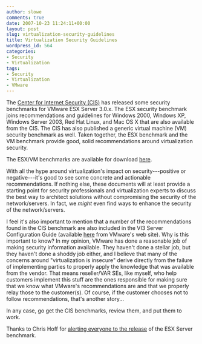 ```yaml
---
author: slowe
comments: true
date: 2007-10-23 11:24:11+00:00
layout: post
slug: virtualization-security-guidelines
title: Virtualization Security Guidelines
wordpress_id: 564
categories:
- Security
- Virtualization
tags:
- Security
- Virtualization
- VMware
---
```


The [Center for Internet Security (CIS)](http://www.cisecurity.org/) has released some security benchmarks for VMware ESX Server 3.0.x. The ESX security benchmark joins recommendations and guidelines for Windows 2000, Windows XP, Windows Server 2003, Red Hat Linux, and Mac OS X that are also available from the CIS. The CIS has also published a generic virtual machine (VM) security benchmark as well. Taken together, the ESX benchmark and the VM benchmark provide good, solid recommendations around virtualization security.

The ESX/VM benchmarks are available for download [here](http://www.cisecurity.org/bench_vm.html).

With all the hype around virtualization's impact on security---positive or negative---it's good to see some concrete and actionable recommendations. If nothing else, these documents will at least provide a starting point for security professionals and virtualization experts to discuss the best way to architect solutions without compromising the security of the network/servers. In fact, we _might_ even find ways to enhance the security of the network/servers.

I feel it's also important to mention that a number of the recommendations found in the CIS benchmark are also included in the VI3 Server Configuration Guide (available [here](http://www.vmware.com/pdf/vi3_server_config.pdf) from VMware's web site). Why is this important to know? In my opinion, VMware has done a reasonable job of making security information available. They haven't done a stellar job, but they haven't done a shoddy job either, and I believe that many of the concerns around "virtualization is insecure" derive directly from the failure of implementing parties to properly apply the knowledge that was available from the vendor. That means reseller/VAR SEs, like myself, who help customers implement this stuff are the ones responsible for making sure that we know what VMware's recommendations are and that we properly relay those to the customer(s). Of course, if the customer chooses not to follow recommendations, that's another story...

In any case, go get the CIS benchmarks, review them, and put them to work.

Thanks to Chris Hoff for [alerting everyone to the release](http://rationalsecurity.typepad.com/blog/2007/10/version-10-of-t.html) of the ESX Server benchmark.
